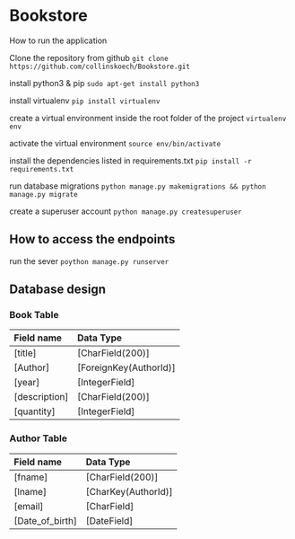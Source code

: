 # Bookstore
How to run the application

Clone the repository from github
`git clone https://github.com/collinskoech/Bookstore.git`

install python3 & pip
`sudo apt-get install python3`

install virtualenv
`pip install virtualenv`

create a virtual environment inside the root folder of the project
`virtualenv env`

activate the virtual environment
`source env/bin/activate`

install the dependencies listed in requirements.txt
`pip install -r requirements.txt`

run database migrations
`python manage.py makemigrations && python manage.py migrate`

create a superuser account
`python manage.py createsuperuser`



## How to access the endpoints

run the sever
`poython manage.py runserver`

## Database design 

### Book Table
| Field name | Data Type | 
| :-- | :-- | 
| [title] | [CharField(200)] | 
| [Author] | [ForeignKey(AuthorId)] | 
| [year] | [IntegerField] | 
| [description] | [CharField(200)] | 
| [quantity] | [IntegerField] | 


### Author Table
| Field name | Data Type | 
| :-- | :-- | 
| [fname] | [CharField(200)] | 
| [lname] | [CharKey(AuthorId)] | 
| [email] | [CharField] | 
| [Date_of_birth] | [DateField] | 




